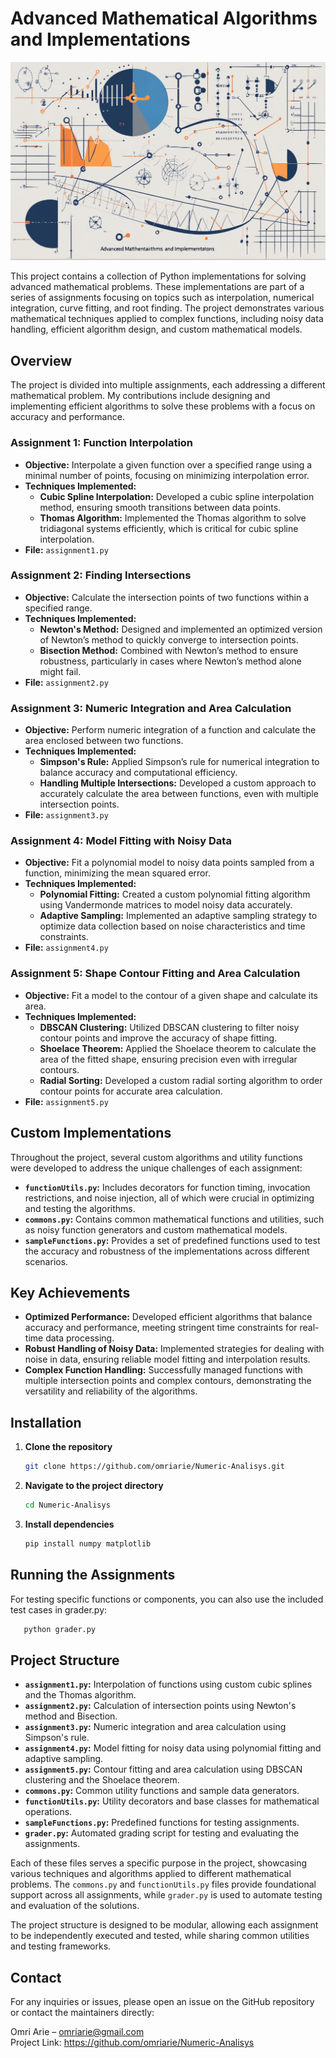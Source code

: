 # Advanced Mathematical Algorithms and Implementations

![backend mongo Logo](numeric.png)

This project contains a collection of Python implementations for solving advanced mathematical problems. These implementations are part of a series of assignments focusing on topics such as interpolation, numerical integration, curve fitting, and root finding. The project demonstrates various mathematical techniques applied to complex functions, including noisy data handling, efficient algorithm design, and custom mathematical models.

## Overview

The project is divided into multiple assignments, each addressing a different mathematical problem. My contributions include designing and implementing efficient algorithms to solve these problems with a focus on accuracy and performance.

### Assignment 1: Function Interpolation
- **Objective:** Interpolate a given function over a specified range using a minimal number of points, focusing on minimizing interpolation error.
- **Techniques Implemented:** 
  - **Cubic Spline Interpolation:** Developed a cubic spline interpolation method, ensuring smooth transitions between data points.
  - **Thomas Algorithm:** Implemented the Thomas algorithm to solve tridiagonal systems efficiently, which is critical for cubic spline interpolation.
- **File:** `assignment1.py`

### Assignment 2: Finding Intersections
- **Objective:** Calculate the intersection points of two functions within a specified range.
- **Techniques Implemented:** 
  - **Newton's Method:** Designed and implemented an optimized version of Newton’s method to quickly converge to intersection points.
  - **Bisection Method:** Combined with Newton’s method to ensure robustness, particularly in cases where Newton’s method alone might fail.
- **File:** `assignment2.py`

### Assignment 3: Numeric Integration and Area Calculation
- **Objective:** Perform numeric integration of a function and calculate the area enclosed between two functions.
- **Techniques Implemented:**
  - **Simpson's Rule:** Applied Simpson’s rule for numerical integration to balance accuracy and computational efficiency.
  - **Handling Multiple Intersections:** Developed a custom approach to accurately calculate the area between functions, even with multiple intersection points.
- **File:** `assignment3.py`

### Assignment 4: Model Fitting with Noisy Data
- **Objective:** Fit a polynomial model to noisy data points sampled from a function, minimizing the mean squared error.
- **Techniques Implemented:**
  - **Polynomial Fitting:** Created a custom polynomial fitting algorithm using Vandermonde matrices to model noisy data accurately.
  - **Adaptive Sampling:** Implemented an adaptive sampling strategy to optimize data collection based on noise characteristics and time constraints.
- **File:** `assignment4.py`

### Assignment 5: Shape Contour Fitting and Area Calculation
- **Objective:** Fit a model to the contour of a given shape and calculate its area.
- **Techniques Implemented:**
  - **DBSCAN Clustering:** Utilized DBSCAN clustering to filter noisy contour points and improve the accuracy of shape fitting.
  - **Shoelace Theorem:** Applied the Shoelace theorem to calculate the area of the fitted shape, ensuring precision even with irregular contours.
  - **Radial Sorting:** Developed a custom radial sorting algorithm to order contour points for accurate area calculation.
- **File:** `assignment5.py`

## Custom Implementations

Throughout the project, several custom algorithms and utility functions were developed to address the unique challenges of each assignment:

- **`functionUtils.py`:** Includes decorators for function timing, invocation restrictions, and noise injection, all of which were crucial in optimizing and testing the algorithms.
- **`commons.py`:** Contains common mathematical functions and utilities, such as noisy function generators and custom mathematical models.
- **`sampleFunctions.py`:** Provides a set of predefined functions used to test the accuracy and robustness of the implementations across different scenarios.

## Key Achievements

- **Optimized Performance:** Developed efficient algorithms that balance accuracy and performance, meeting stringent time constraints for real-time data processing.
- **Robust Handling of Noisy Data:** Implemented strategies for dealing with noise in data, ensuring reliable model fitting and interpolation results.
- **Complex Function Handling:** Successfully managed functions with multiple intersection points and complex contours, demonstrating the versatility and reliability of the algorithms.

## Installation

1. **Clone the repository**
   ```bash
   git clone https://github.com/omriarie/Numeric-Analisys.git
   
   ```


2. **Navigate to the project directory**
   ```bash
   cd Numeric-Analisys

   ```

3. **Install dependencies**
   ```bash
   pip install numpy matplotlib

   ```

## Running the Assignments  
For testing specific functions or components, you can also use the included test cases in grader.py:
```bash
   python grader.py
```

## Project Structure

- **`assignment1.py`:** Interpolation of functions using custom cubic splines and the Thomas algorithm.
- **`assignment2.py`:** Calculation of intersection points using Newton's method and Bisection.
- **`assignment3.py`:** Numeric integration and area calculation using Simpson's rule.
- **`assignment4.py`:** Model fitting for noisy data using polynomial fitting and adaptive sampling.
- **`assignment5.py`:** Contour fitting and area calculation using DBSCAN clustering and the Shoelace theorem.
- **`commons.py`:** Common utility functions and sample data generators.
- **`functionUtils.py`:** Utility decorators and base classes for mathematical operations.
- **`sampleFunctions.py`:** Predefined functions for testing assignments.
- **`grader.py`:** Automated grading script for testing and evaluating the assignments.

Each of these files serves a specific purpose in the project, showcasing various techniques and algorithms applied to different mathematical problems. The `commons.py` and `functionUtils.py` files provide foundational support across all assignments, while `grader.py` is used to automate testing and evaluation of the solutions.

The project structure is designed to be modular, allowing each assignment to be independently executed and tested, while sharing common utilities and testing frameworks.


## Contact
For any inquiries or issues, please open an issue on the GitHub repository or contact the maintainers directly:

Omri Arie – omriarie@gmail.com  
Project Link: https://github.com/omriarie/Numeric-Analisys
